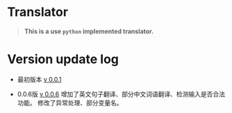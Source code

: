 # Translator
> **This is a use `python` implemented translator.**

# Version update log
* 最初版本
[v 0.0.1](translator.py)

* 0.0.6版
[v 0.0.6](E2C&C2E.py)
增加了英文句子翻译、部分中文词语翻译、检测输入是否合法功能。
修改了异常处理、部分变量名。
